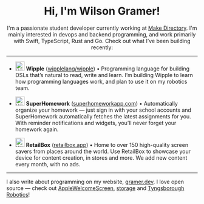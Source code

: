 <h1 align="center">Hi, I'm Wilson Gramer!</h1>

<p align="center">I'm a passionate student developer currently working at <a href="https://mk-dir.com/">Make Directory</a>. I'm mainly interested in devops and backend programming, and work primarily with Swift, TypeScript, Rust and Go. Check out what I’ve been building recently:</p>

---

- <img height=24 src="https://gramer.dev/images/wipple.svg" alt="Wipple Logo"> **Wipple** ([wipplelang/wipple](https://github.com/wipplelang/wipple)) • Programming language for building DSLs that’s natural to read, write and learn. I’m building Wipple to learn how programming languages work, and plan to use it on my robotics team.

- <img height=24 src="https://gramer.dev/images/superhomework.png" alt="Wipple Logo"> **SuperHomework** ([superhomeworkapp.com](https://superhomeworkapp.com)) • Automatically organize your homework — just sign in with your school accounts and SuperHomework automatically fetches the latest assignments for you. With reminder notifications and widgets, you’ll never forget your homework again.

- <img height=24 src="https://gramer.dev/images/retailbox.png" alt="Wipple Logo"> **RetailBox** ([retailbox.app](https://retailbox.app)) • Home to over 150 high-quality screen savers from places around the world. Use RetailBox to showcase your device for content creation, in stores and more. We add new content every month, with no ads.

---

I also write about programming on my website, [gramer.dev](https://gramer.dev). I love open source — check out [AppleWelcomeScreen](https://github.com/WilsonGramer/AppleWelcomeScreen), [storage](https://github.com/WilsonGramer/storage) and [Tyngsborough Robotics](https://github.com/tyngsboroughrobotics)!

